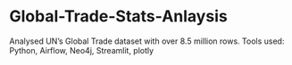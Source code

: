 # Global-Trade-Stats-Anlaysis
Analysed UN’s Global Trade dataset with over 8.5 million rows. Tools used: Python, Airflow, Neo4j, Streamlit, plotly
